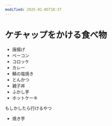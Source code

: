 ```yaml
---
modified: 2025-01-05T18:37
---
```

# ケチャップをかける食べ物

- 唐揚げ
- ベーコン
- コロッケ
- カレー
- 鯖の塩焼き
- とんかつ
- 親子丼
- ふかし芋
- ホットケーキ

もしかしたら行けるやつ

- 焼き芋
